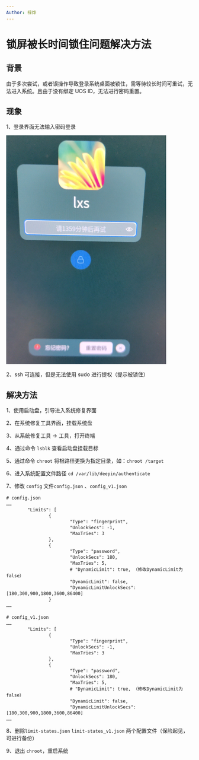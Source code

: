 ```yaml
---
Author: 禄烨
---
```


# 锁屏被长时间锁住问题解决方法

## 背景

由于多次尝试，或者误操作导致登录系统桌面被锁住，需等待较长时间可重试，无法进入系统。且由于没有绑定 UOS ID，无法进行密码重置。

## 现象

1、登录界面无法输入密码登录

![现象](/锁屏界面被长时间锁住问题_assets/1.png)

2、ssh 可连接，但是无法使用 sudo 进行提权（提示被锁住）



## 解决方法

1、使用启动盘，引导进入系统修复界面

2、在系统修复工具界面，挂载系统盘

3、从系统修复工具 -> 工具，打开终端

4、通过命令  `lsblk`  查看启动盘挂载目标

5、通过命令 `chroot` 将根路径更换为指定目录，如：`chroot /target`

6、进入系统配置文件路径 `cd /var/lib/deepin/authenticate`

7、修改 `config` 文件`config.json` 、`config_v1.json`

```shell
# config.json
……
        "Limits": [
                {
                        "Type": "fingerprint",
                        "UnlockSecs": -1,
                        "MaxTries": 3
                },
                {
                        "Type": "password",
                        "UnlockSecs": 180,
                        "MaxTries": 5,
                        # "DynamicLimit": true, （修改DynamicLimit为false）
                        "DynamicLimit": false,
                        "DynamicLimitUnlockSecs":[180,300,900,1800,3600,86400]
                }
……

# config_v1.json
……
        "Limits": [
                {
                        "Type": "fingerprint",
                        "UnlockSecs": -1,
                        "MaxTries": 3
                },
                {
                        "Type": "password",
                        "UnlockSecs": 180,
                        "MaxTries": 5,
                        # "DynamicLimit": true, （修改DynamicLimit为false）
                        "DynamicLimit": false,
                        "DynamicLimitUnlockSecs":[180,300,900,1800,3600,86400]
……
```

8、删除`limit-states.json` `limit-states_v1.json` 两个配置文件（保险起见，可进行备份）

9、退出 `chroot`，重启系统



